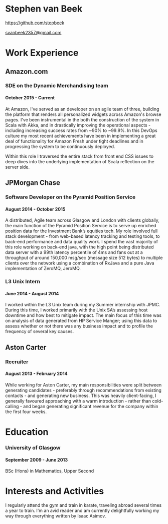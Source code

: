 # Stephen van Beek
https://github.com/stepbeek

svanbeek2357@gmail.com

# Work Experience
## Amazon.com
### SDE on the Dynamic Merchandising team 
#### October 2015 - Current

At Amazon, I've served as an developer on an agile team of three, building the platform that renders all personalized widgets across Amazon's browse pages. I've been instrumental in the both the construction of the system in Scala with Akka, and in drastically improving the operational aspects - including increasing success rates from ~90% to ~99.9%. In this DevOps culture my most recent achievements have been in implementing a great deal of functionality for Amazon Fresh under tight deadlines and in progressing the system to be continuously deployed. 

Within this role I traversed the entire stack from front end CSS issues to deep dives into the underlying implementation of Scala reflection on the server side.

## JPMorgan Chase 
### Software Developer on the Pyramid Position Service
#### August 2014 - October 2015

A distributed, Agile team across Glasgow and London with clients globally, the main function of the Pyramid Position Service is to serve up enriched position data for the Investment Bank’s equities tech. My role involved full stack development - from web-based latency tracking and testing tools, to back-end performance and data quality work. I spend the vast majority of this role working on back-end java, with the high point being distributed data server with a 99th latency percentile of 4ms and fans out at a throughput of around 150,000 msg/sec (message size 512 bytes) to multiple clients over the network using a combination of RxJava and a pure Java implementation of ZeroMQ, JeroMQ.

### L3 Unix Intern
#### June 2014 - August 2014

I worked within the L3 Unix team during my Summer internship with JPMC. During this time, I worked primarily with the Unix SA’s assessing host downtime and how best to mitigate impact. The main focus of this time was on analysis of data generated from HP Service Manger; using this data to assess whether or not there was any business impact and to profile the frequency of several key causes.

<p><!-- pagebreak --></p> 

## Aston Carter
### Recruiter
#### August 2013 - February 2014
While working for Aston Carter, my main responsibilities were split between generating candidates - preferably through recommendations from existing contacts - and generating new business. This was heavily client-facing, I generally favoured approaching with a warm introduction - rather than cold-calling - and began generating significant revenue for the company within the first four weeks.

# Education 
### University of Glasgow
#### September 2009 - June 2013
BSc (Hons) in Mathematics, Upper Second

# Interests and Activities
I regularly attend the gym and train in karate, traveling abroad several times a year to train. I'm an avid reader and am currently delightfully working my way through everything written by Isaac Asimov.

